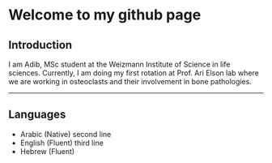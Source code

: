 # Welcome to my github page

## Introduction
I am Adib, MSc student at the Weizmann Institute of Science in life sciences.
Currently, I am doing my first rotation at Prof. Ari Elson lab where we are working in osteoclasts and their involvement in bone pathologies.

---

## Languages
- Arabic (Native)
  second line
- English (Fluent)
  third line
- Hebrew (Fluent)
